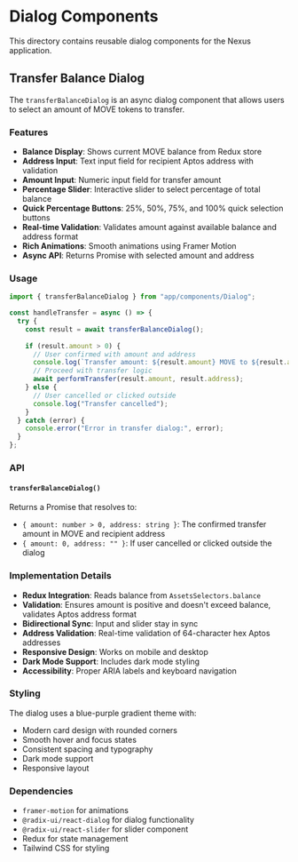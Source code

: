 # Dialog Components

This directory contains reusable dialog components for the Nexus application.

## Transfer Balance Dialog

The `transferBalanceDialog` is an async dialog component that allows users to select an amount of MOVE tokens to transfer.

### Features

- **Balance Display**: Shows current MOVE balance from Redux store
- **Address Input**: Text input field for recipient Aptos address with validation
- **Amount Input**: Numeric input field for transfer amount
- **Percentage Slider**: Interactive slider to select percentage of total balance
- **Quick Percentage Buttons**: 25%, 50%, 75%, and 100% quick selection buttons
- **Real-time Validation**: Validates amount against available balance and address format
- **Rich Animations**: Smooth animations using Framer Motion
- **Async API**: Returns Promise with selected amount and address

### Usage

```typescript
import { transferBalanceDialog } from "app/components/Dialog";

const handleTransfer = async () => {
  try {
    const result = await transferBalanceDialog();
    
    if (result.amount > 0) {
      // User confirmed with amount and address
      console.log(`Transfer amount: ${result.amount} MOVE to ${result.address}`);
      // Proceed with transfer logic
      await performTransfer(result.amount, result.address);
    } else {
      // User cancelled or clicked outside
      console.log("Transfer cancelled");
    }
  } catch (error) {
    console.error("Error in transfer dialog:", error);
  }
};
```

### API

#### `transferBalanceDialog()`

Returns a Promise that resolves to:

- `{ amount: number > 0, address: string }`: The confirmed transfer amount in MOVE and recipient address
- `{ amount: 0, address: "" }`: If user cancelled or clicked outside the dialog

### Implementation Details

- **Redux Integration**: Reads balance from `AssetsSelectors.balance`
- **Validation**: Ensures amount is positive and doesn't exceed balance, validates Aptos address format
- **Bidirectional Sync**: Input and slider stay in sync
- **Address Validation**: Real-time validation of 64-character hex Aptos addresses
- **Responsive Design**: Works on mobile and desktop
- **Dark Mode Support**: Includes dark mode styling
- **Accessibility**: Proper ARIA labels and keyboard navigation

### Styling

The dialog uses a blue-purple gradient theme with:

- Modern card design with rounded corners
- Smooth hover and focus states
- Consistent spacing and typography
- Dark mode support
- Responsive layout

### Dependencies

- `framer-motion` for animations
- `@radix-ui/react-dialog` for dialog functionality
- `@radix-ui/react-slider` for slider component
- Redux for state management
- Tailwind CSS for styling

